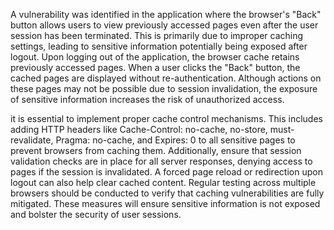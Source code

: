 A vulnerability was identified in the application where the browser's "Back" button allows users to view previously accessed pages even after the user session has been terminated. This is primarily due to improper caching settings, leading to sensitive information potentially being exposed after logout.
Upon logging out of the application, the browser cache retains previously accessed pages. When a user clicks the "Back" button, the cached pages are displayed without re-authentication. Although actions on these pages may not be possible due to session invalidation, the exposure of sensitive information increases the risk of unauthorized access.

 it is essential to implement proper cache control mechanisms. This includes adding HTTP headers like Cache-Control: no-cache, no-store, must-revalidate, Pragma: no-cache, and Expires: 0 to all sensitive pages to prevent browsers from caching them. Additionally, ensure that session validation checks are in place for all server responses, denying access to pages if the session is invalidated. A forced page reload or redirection upon logout can also help clear cached content. Regular testing across multiple browsers should be conducted to verify that caching vulnerabilities are fully mitigated. These measures will ensure sensitive information is not exposed and bolster the security of user sessions.
